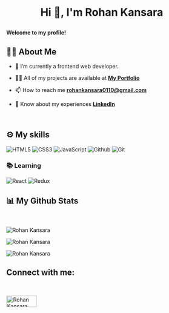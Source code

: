 # <p align="center">Hi 👋, I'm Rohan Kansara</p>

**Welcome to my profile!**

## 🙋‍♂️ About Me

- 🔭 I’m currently a frontend web developer.

- 👨‍💻 All of my projects are available at **[My Portfolio]()**

- 📫 How to reach me **rohankansara0110@gmail.com**

- 📄 Know about my experiences **[LinkedIn](https://www.linkedin.com/in/rohankansara/)**

<br/>

## ⚙️ My skills

![HTML5](https://img.shields.io/badge/html5%20-%23E34F26.svg?&style=for-the-badge&logo=html5&logoColor=white)
![CSS3](https://img.shields.io/badge/css3%20-%231572B6.svg?&style=for-the-badge&logo=css3&logoColor=white)
![JavaScript](https://img.shields.io/badge/JavaScript-F7DF1E?style=for-the-badge&logo=javascript&logoColor=black)
![Github](https://img.shields.io/badge/github%20-%23121011.svg?&style=for-the-badge&logo=github&logoColor=white&color=283238)
![Git](https://img.shields.io/badge/git%20-%23F05033.svg?&style=for-the-badge&logo=git&logoColor=white&Color=c95410)

### 📚 Learning
![React](https://img.shields.io/badge/React-20232A?style=for-the-badge&logo=react&logoColor=61DAFB)
![Redux](https://img.shields.io/badge/Redux-F24E1E?style=for-the-badge&logo=redux&logoColor=white)

## 📊 My Github Stats
<br/>
<p><img align="center" src="https://github-readme-streak-stats.herokuapp.com?user=RohanKansara01&theme=dark" alt="Rohan Kansara" /></p>

<p><img align="center" src="https://github-readme-stats.vercel.app/api/top-langs?username=RohanKansara01&show_icons=true&locale=en&layout=compact&theme=react&hide_border=true&bg_color=0D1117" alt="Rohan Kansara" /></p>

<p><img align="center" src="https://github-readme-stats.vercel.app/api?username=RohanKansara01&show_icons=true&locale=en&theme=react&hide_border=true&bg_color=0D1117" alt="Rohan Kansara" /></p>

## Connect with me:
<br/>
<p align="left">
<a href="https://www.linkedin.com/in/rohankansara/" target="blank"> <img align="center" src="https://img.shields.io/badge/LinkedIn-0077B5?style=for-the-badge&logo=linkedin&logoColor=white" alt="Rohan Kansara" height="30" width="80"  margin="30px 0"/></a>
</p>

<br/>
